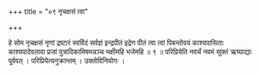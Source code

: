 +++
title = "०९ नृचक्षसं त्वा"

+++

हे सोम नृचक्षसं नृणां द्रष्टारं स्वर्विदं सर्वज्ञं इन्द्रपीतं इद्रेण पीतं त्वा त्वां पिबन्तोवयं काश्यपासिताः काश्यपादेवलावा प्रजां पुत्रादिकामिषमन्नञ्च भक्षीमहि भजेमहि ॥ ९ ॥ परिप्रियेति नवर्चं नवमं सूक्तं ऋष्याद्याः पूर्ववत् । परिप्रियेत्यनुक्रान्तम् । उक्तोविनियोगः ।